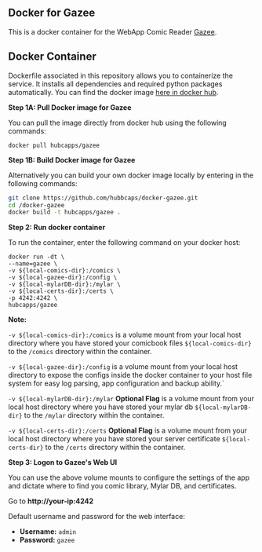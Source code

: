 ## Docker for Gazee

This is a docker container for the WebApp Comic Reader [Gazee](https://github.com/hubbcaps/gazee).

## Docker Container

Dockerfile associated in this repository allows you to containerize the service. It installs all dependencies and required python packages automatically. You can find the docker image [here in docker hub](https://hub.docker.com/r/hubcapps/docker-gazee/).

**Step 1A: Pull Docker image for Gazee**

You can pull the image directly from docker hub using the following commands: 
 
 `docker pull hubcapps/gazee`

**Step 1B: Build Docker image for Gazee**

Alternatively you can build your own docker image locally by entering in the following commands: 

```bash
git clone https://github.com/hubbcaps/docker-gazee.git
cd /docker-gazee
docker build -t hubcapps/gazee .
```
**Step 2: Run docker container**

To run the container, enter the following command on your docker host: 

```
docker run -dt \
--name=gazee \
-v ${local-comics-dir}:/comics \
-v ${local-gazee-dir}:/config \ 
-v ${local-mylarDB-dir}:/mylar \
-v ${local-certs-dir}:/certs \
-p 4242:4242 \
hubcapps/gazee
```
**Note:** 

`-v ${local-comics-dir}:/comics` is a volume mount from your local host directory where you have stored your comicbook files `${local-comics-dir}` to the `/comics` directory within the container. 

`-v ${local-gazee-dir}:/config` is a volume mount from your local host directory to expose the configs inside the docker container to your host file system for easy log parsing, app configuration and backup ability.`

`-v ${local-mylarDB-dir}:/mylar` **Optional Flag** is a volume mount from your local host directory where you have stored your mylar db `${local-mylarDB-dir}` to the `/mylar` directory within the container.

`-v ${local-certs-dir}:/certs` **Optional Flag** is a volume mount from your local host directory where you have stored your server certificate `${local-certs-dir}` to the `/certs` directory within the container.

**Step 3: Logon to Gazee's Web UI**

You can use the above volume mounts to configure the settings of the app and dictate where to find you comic library, Mylar DB, and certificates.

Go to **http://your-ip:4242**
  
  Default username and password for the web interface:
  
  * **Username:** `admin`
  * **Password:** `gazee`

